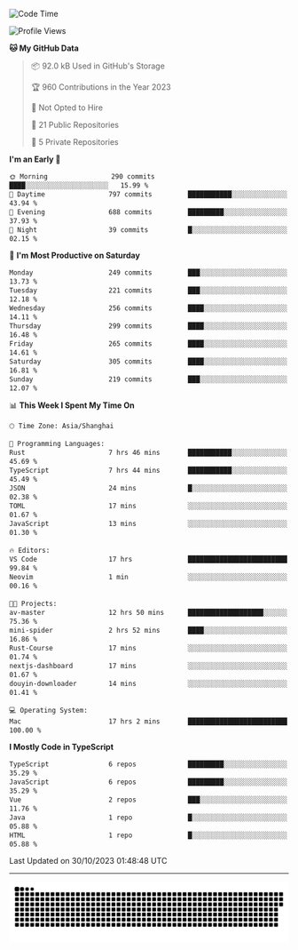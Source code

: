 <!--
<picture>
  <source
    srcset="https://github-readme-stats.vercel.app/api?username=kevinxft&show_icons=true&theme=dark"
    media="(prefers-color-scheme: dark)"
  />
  <source
    srcset="https://github-readme-stats.vercel.app/api?username=kevinxft&show_icons=true"
    media="(prefers-color-scheme: light), (prefers-color-scheme: no-preference)"
  />
  <img src="https://github-readme-stats.vercel.app/api?username=kevinxft&show_icons=true" />
</picture>
-->

<!--START_SECTION:waka-->
![Code Time](http://img.shields.io/badge/Code%20Time-1%2C285%20hrs%206%20mins-blue)

![Profile Views](http://img.shields.io/badge/Profile%20Views-0-blue)

**🐱 My GitHub Data** 

> 📦 92.0 kB Used in GitHub's Storage 
 > 
> 🏆 960 Contributions in the Year 2023
 > 
> 🚫 Not Opted to Hire
 > 
> 📜 21 Public Repositories 
 > 
> 🔑 5 Private Repositories 
 > 
**I'm an Early 🐤** 

```text
🌞 Morning                290 commits         ████░░░░░░░░░░░░░░░░░░░░░   15.99 % 
🌆 Daytime                797 commits         ███████████░░░░░░░░░░░░░░   43.94 % 
🌃 Evening                688 commits         █████████░░░░░░░░░░░░░░░░   37.93 % 
🌙 Night                  39 commits          █░░░░░░░░░░░░░░░░░░░░░░░░   02.15 % 
```
📅 **I'm Most Productive on Saturday** 

```text
Monday                   249 commits         ███░░░░░░░░░░░░░░░░░░░░░░   13.73 % 
Tuesday                  221 commits         ███░░░░░░░░░░░░░░░░░░░░░░   12.18 % 
Wednesday                256 commits         ████░░░░░░░░░░░░░░░░░░░░░   14.11 % 
Thursday                 299 commits         ████░░░░░░░░░░░░░░░░░░░░░   16.48 % 
Friday                   265 commits         ████░░░░░░░░░░░░░░░░░░░░░   14.61 % 
Saturday                 305 commits         ████░░░░░░░░░░░░░░░░░░░░░   16.81 % 
Sunday                   219 commits         ███░░░░░░░░░░░░░░░░░░░░░░   12.07 % 
```


📊 **This Week I Spent My Time On** 

```text
🕑︎ Time Zone: Asia/Shanghai

💬 Programming Languages: 
Rust                     7 hrs 46 mins       ███████████░░░░░░░░░░░░░░   45.69 % 
TypeScript               7 hrs 44 mins       ███████████░░░░░░░░░░░░░░   45.49 % 
JSON                     24 mins             █░░░░░░░░░░░░░░░░░░░░░░░░   02.38 % 
TOML                     17 mins             ░░░░░░░░░░░░░░░░░░░░░░░░░   01.67 % 
JavaScript               13 mins             ░░░░░░░░░░░░░░░░░░░░░░░░░   01.30 % 

🔥 Editors: 
VS Code                  17 hrs              █████████████████████████   99.84 % 
Neovim                   1 min               ░░░░░░░░░░░░░░░░░░░░░░░░░   00.16 % 

🐱‍💻 Projects: 
av-master                12 hrs 50 mins      ███████████████████░░░░░░   75.36 % 
mini-spider              2 hrs 52 mins       ████░░░░░░░░░░░░░░░░░░░░░   16.86 % 
Rust-Course              17 mins             ░░░░░░░░░░░░░░░░░░░░░░░░░   01.74 % 
nextjs-dashboard         17 mins             ░░░░░░░░░░░░░░░░░░░░░░░░░   01.67 % 
douyin-downloader        14 mins             ░░░░░░░░░░░░░░░░░░░░░░░░░   01.41 % 

💻 Operating System: 
Mac                      17 hrs 2 mins       █████████████████████████   100.00 % 
```

**I Mostly Code in TypeScript** 

```text
TypeScript               6 repos             █████████░░░░░░░░░░░░░░░░   35.29 % 
JavaScript               6 repos             █████████░░░░░░░░░░░░░░░░   35.29 % 
Vue                      2 repos             ███░░░░░░░░░░░░░░░░░░░░░░   11.76 % 
Java                     1 repo              █░░░░░░░░░░░░░░░░░░░░░░░░   05.88 % 
HTML                     1 repo              █░░░░░░░░░░░░░░░░░░░░░░░░   05.88 % 
```




 Last Updated on 30/10/2023 01:48:48 UTC
<!--END_SECTION:waka-->

---

<picture>
  <source media="(prefers-color-scheme: dark)" srcset="https://raw.githubusercontent.com/kevinxft/kevinxft/output/github-contribution-grid-snake-dark.svg">
  <source media="(prefers-color-scheme: light)" srcset="https://raw.githubusercontent.com/kevinxft/kevinxft/output/github-contribution-grid-snake.svg">
  <img alt="github contribution grid snake animation" src="https://raw.githubusercontent.com/kevinxft/kevinxft/output/github-contribution-grid-snake.svg">
</picture>